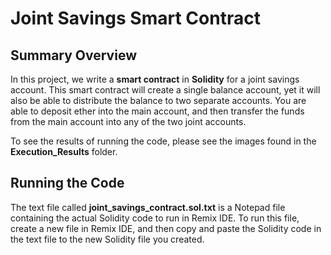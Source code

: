 # Joint Savings Smart Contract

## Summary Overview

In this project, we write a **smart contract** in **Solidity** for a joint savings account.  This smart contract will create a single balance account, yet it will also be able to distribute the balance to two separate accounts.  You are able to deposit ether into the main account, and then transfer the funds from the main account into any of the two joint accounts.

To see the results of running the code, please see the images found in the **Execution_Results** folder.

## Running the Code

The text file called **joint_savings_contract.sol.txt** is a Notepad file containing the actual Solidity code to run in Remix IDE.
To run this file, create a new file in Remix IDE, and then copy and paste the Solidity code in the text file to the new Solidity file you created.
